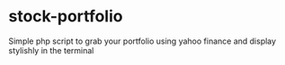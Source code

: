 stock-portfolio
===============

Simple php script to grab your portfolio using yahoo finance and display stylishly in the terminal
